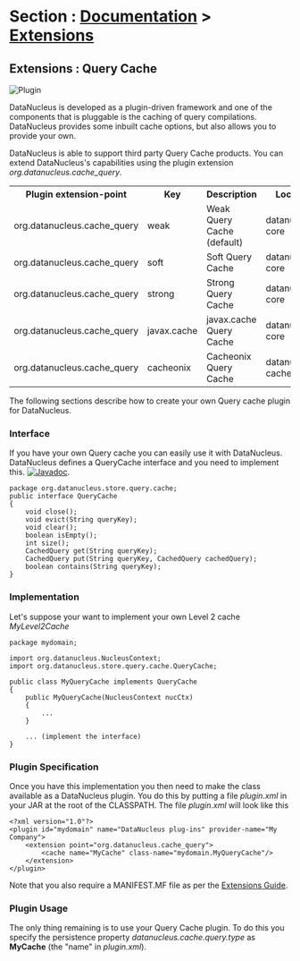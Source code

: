 <head><title>Extensions : Query Cache</title></head>

# Section : [Documentation](../index.html) > [Extensions](index.html)

## Extensions : Query Cache
![Plugin](../../images/nucleus_plugin.gif)

DataNucleus is developed as a plugin-driven framework and one of the components that is 
pluggable is the caching of query compilations. DataNucleus provides some inbuilt cache
options, but also allows you to provide your own.

DataNucleus is able to support third party Query Cache products. 
You can extend DataNucleus's capabilities using the plugin extension _org.datanucleus.cache_query_.


<table>
    <tr>
        <th>Plugin extension-point</th>
        <th>Key</th>
        <th>Description</th>
        <th width="80">Location</th>
    </tr>
    <tr>
        <td>org.datanucleus.cache_query</td>
        <td>weak</td>
        <td>Weak Query Cache (default)</td>
        <td>datanucleus-core</td>
    </tr>
    <tr>
        <td>org.datanucleus.cache_query</td>
        <td>soft</td>
        <td>Soft Query Cache</td>
        <td>datanucleus-core</td>
    </tr>
    <tr>
        <td>org.datanucleus.cache_query</td>
        <td>strong</td>
        <td>Strong Query Cache</td>
        <td>datanucleus-core</td>
    </tr>
    <tr>
        <td>org.datanucleus.cache_query</td>
        <td>javax.cache</td>
        <td>javax.cache Query Cache</td>
        <td>datanucleus-core</td>
    </tr>
    <tr>
        <td>org.datanucleus.cache_query</td>
        <td>cacheonix</td>
        <td>Cacheonix Query Cache</td>
        <td>datanucleus-cache</td>
    </tr>
</table>

The following sections describe how to create your own Query cache plugin for DataNucleus.

### Interface

If you have your own Query cache you can easily use it with DataNucleus. DataNucleus defines a QueryCache interface and you need to implement this.
[![Javadoc](../../images/javadoc.gif)](http://www.datanucleus.org/javadocs/core/latest/org/datanucleus/store/query/cache/QueryCache.html).


	package org.datanucleus.store.query.cache;
	public interface QueryCache
	{
    	void close();
    	void evict(String queryKey);
    	void clear();
    	boolean isEmpty();
    	int size();
    	CachedQuery get(String queryKey);
    	CachedQuery put(String queryKey, CachedQuery cachedQuery);
    	boolean contains(String queryKey);
	}

### Implementation

Let's suppose your want to implement your own Level 2 cache _MyLevel2Cache_

	package mydomain;
	
	import org.datanucleus.NucleusContext;
	import org.datanucleus.store.query.cache.QueryCache;
	
	public class MyQueryCache implements QueryCache
	{
	    public MyQueryCache(NucleusContext nucCtx)
    	{
        	...
    	}
	
    	... (implement the interface)
	}

### Plugin Specification

Once you have this implementation you then need to make the class available as a DataNucleus plugin. You do this by putting a file 
_plugin.xml_ in your JAR at the root of the CLASSPATH. The file _plugin.xml_ will look like this

	<?xml version="1.0"?>
	<plugin id="mydomain" name="DataNucleus plug-ins" provider-name="My Company">
    	<extension point="org.datanucleus.cache_query">
	    	<cache name="MyCache" class-name="mydomain.MyQueryCache"/>
    	</extension>
	</plugin>

Note that you also require a MANIFEST.MF file as per the [Extensions Guide](index.html).

### Plugin Usage

The only thing remaining is to use your Query Cache plugin. To do this you specify the persistence property _datanucleus.cache.query.type_ as __MyCache__ (the "name" in _plugin.xml_).


